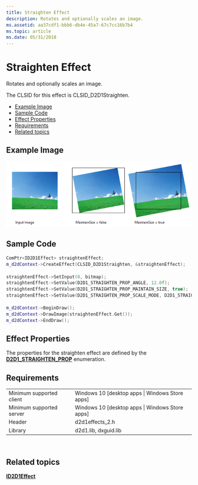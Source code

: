 ```yaml
---
title: Straighten Effect
description: Rotates and optionally scales an image.
ms.assetid: aa37cdf1-bbb6-db4e-45a7-67c7cc16b7b4
ms.topic: article
ms.date: 05/31/2018
---
```


# Straighten Effect

Rotates and optionally scales an image.

The CLSID for this effect is CLSID\_D2D1Straighten.

-   [Example Image](#example-image)
-   [Sample Code](#sample-code)
-   [Effect Properties](#effect-properties)
-   [Requirements](#requirements)
-   [Related topics](#related-topics)

## Example Image

![example of effect output](images/straighten-effect.png)

## Sample Code


```C++
ComPtr<ID2D1Effect> straightenEffect;
m_d2dContext->CreateEffect(CLSID_D2D1Straighten, &straightenEffect);
 
straightenEffect->SetInput(0, bitmap);
straightenEffect->SetValue(D2D1_STRAIGHTEN_PROP_ANGLE, 12.0f);
straightenEffect->SetValue(D2D1_STRAIGHTEN_PROP_MAINTAIN_SIZE, true);
straightenEffect->SetValue(D2D1_STRAIGHTEN_PROP_SCALE_MODE, D2D1_STRAIGHTEN_SCALE_MODE_LINEAR);
 
m_d2dContext->BeginDraw();
m_d2dContext->DrawImage(straightenEffect.Get());
m_d2dContext->EndDraw();


```



## Effect Properties

The properties for the straighten effect are defined by the [**D2D1\_STRAIGHTEN\_PROP**](/windows/desktop/api/d2d1effects_2/ne-d2d1effects_2-d2d1_straighten_prop) enumeration.

## Requirements



|                          |                                                   |
|--------------------------|---------------------------------------------------|
| Minimum supported client | Windows 10 \[desktop apps \| Windows Store apps\] |
| Minimum supported server | Windows 10 \[desktop apps \| Windows Store apps\] |
| Header                   | d2d1effects\_2.h                                  |
| Library                  | d2d1.lib, dxguid.lib                              |



 

## Related topics

<dl> <dt>

[**ID2D1Effect**](https://msdn.microsoft.com/en-us/library/Hh404566(v=VS.85).aspx)
</dt> </dl>

 

 




